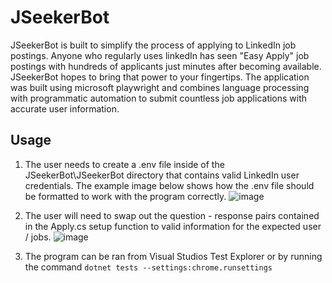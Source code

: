 # JSeekerBot

JSeekerBot is built to simplify the process of applying to LinkedIn job postings. Anyone who regularly uses linkedIn has seen "Easy Apply" job postings with hundreds of applicants just minutes after becoming available.
JSeekerBot hopes to bring that power to your fingertips. The application was built using microsoft playwright and combines language processing with programmatic automation to submit countless job applications with accurate user information.

## Usage

1. The user needs to create a .env file inside of the JSeekerBot\JSeekerBot directory that contains valid LinkedIn user credentials. The example image below shows how the .env file should be formatted to work with the program correctly.
![image](https://github.com/user-attachments/assets/a1bbbd94-4070-48e9-b180-93dd4910c01c)

2. The user will need to swap out the question - response pairs contained in the Apply.cs setup function to valid information for the expected user / jobs.
![image](https://github.com/user-attachments/assets/6e740dc3-6d78-45c7-98ab-847c7778aa0a)

3. The program can be ran from Visual Studios Test Explorer or by running the command `dotnet tests --settings:chrome.runsettings`
